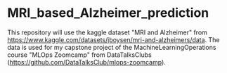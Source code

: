 # MRI_based_Alzheimer_prediction
This repository will use the kaggle dataset "MRI and Alzheimer" from https://www.kaggle.com/datasets/jboysen/mri-and-alzheimers/data. 
The data is used for my capstone project of the MachineLearningOperations course "MLOps Zoomcamp" from DataTalksClubs (https://github.com/DataTalksClub/mlops-zoomcamp). 
